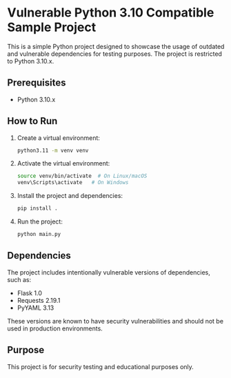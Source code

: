 
# Vulnerable Python 3.10 Compatible Sample Project

This is a simple Python project designed to showcase the usage of outdated and vulnerable dependencies for testing purposes.
The project is restricted to Python 3.10.x.

## Prerequisites

- Python 3.10.x

## How to Run

1. Create a virtual environment:
    ```bash
    python3.11 -m venv venv
    ```

2. Activate the virtual environment:
    ```bash
    source venv/bin/activate  # On Linux/macOS
    venv\Scripts\activate   # On Windows
    ```

3. Install the project and dependencies:
    ```bash
    pip install .
    ```

4. Run the project:
    ```bash
    python main.py
    ```

## Dependencies

The project includes intentionally vulnerable versions of dependencies, such as:
- Flask 1.0
- Requests 2.19.1
- PyYAML 3.13

These versions are known to have security vulnerabilities and should not be used in production environments.

## Purpose

This project is for security testing and educational purposes only.
